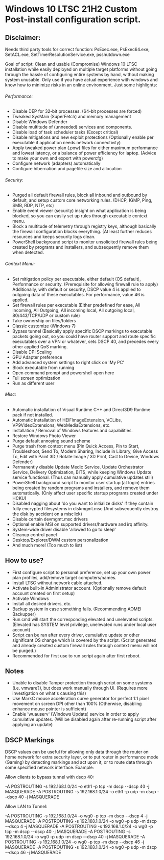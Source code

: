 # Windows 10 LTSC 21H2 Custom Post-install configuration script.

## Disclaimer: 

Needs third party tools for correct function: PsExec.exe, PsExec64.exe, SetACL.exe, SetTimerResolutionService.exe, psshutdown.exe

Goal of script: Clean and usable (Compromise) Windows 10 LTSC installation while easily deployed on multiple target platforms without going through the hassle of configuring entire systems by hand, without making system unusable.
Only use if you have actual experience with windows and know how to minimize risks in an online environment. Just some highlights:

###### Performance:

- Disable DEP for 32-bit processes. (64-bit processes are forced)
- Tweaked SysMain (SuperFetch) and memory management
- Disable Windows Defender
- Disable multitude of (unneeded) services and components.
- Disable load of task scheduler tasks (Except critical)
- Disable mitigations and new exploit protections (Optionally enable per executable if application needs network connectivity)
- Apply tweaked power plan (.pow) files for either maximum performance and lowest latency, or a balance of power efficiency for laptop. (Advice to make your own and export with powercfg)
- Configure network (adapters) automatically
- Configure hibernation and pagefile size and allocation

###### Security:

- Purged all default firewall rules, block all inbound and outbound by default, and setup custom core networking rules. (DHCP, IGMP, Ping, SMB, RDP, NTP, etc)
- Enable event viewer (security) insight on what application is being blocked, so you can easily set up rules through executable context menu.
- Block a multitude of telemetry through registry keys, although basically the firewall configuration blocks everything. (At least further reduces resources and keeps security logs clean.
- PowerShell background script to monitor unsolicited firewall rules being created by programs and installers, and subsequently remove them when detected.

###### Context Menu:

- Set mitigation policy per executable, either default (OS default), Performance or security. (Prerequisite for allowing firewall rule to apply)
	Additionally, with default or security, DSCP value 4 is applied to outgoing data of these executables. For performance, value 46 is applied.
- Set firewall rules per executable (Either predefined for ease, All Incoming, All Outgoing, All incoming local, All outgoing local, 80/443/TCP/UDP or custom rule)
- Take ownership on files/folders
- Classic customize (Windows 7)
- Bypass tunnel (Basically apply specific DSCP markings to executable packets going out, so you could have router support and route specific executables over a VPN or whatever, sets DSCP 40, and precedes every other applied QoS marking.
- Disable DPI Scaling
- GPU Adapter preference
- Add advanced system settings to right click on 'My PC'
- Block executable from running
- Open command prompt and powershell open here
- Full screen optimization
- Run as different user

###### Misc:
- Automatic installation of Visual Runtime C++ and Direct3D9 Runtime pack if not installed.
- Automatic installation of HEIFImageExtension, VCLibs, VP9VideoExtensions, WebMediaExtensions, etc.
- Installation / Removal of Windows features and capabilities.
- Restore Windows Photo Viewer
- Purge default annoying sound scheme
- Purge trash from context menu (Pin Quick Access, Pin to Start, Troubleshoot, Send To, Modern Sharing, Include in Library, Give Access To, Edit with Paint 3D / Rotate Image / 3D Print, Cast to Device, Windows Defender)
- Permanently disable Update Medic Service, Update Orchestrator Service, Delivery Optimization, BITS, while keeping Windows Update service functional. (Thus can manually apply cumulative updates still)
- PowerShell background script to monitor user startup (at login) entries being created by random programs and installers, and remove them automatically. (Only affect user specific startup programs created under HCKU)
- Disabled nagging about 'do you want to initialize disks' if they contain fully encrypted filesystems in diskmgmt.msc (And subsequently destroy the disk by accident on a misclick)
- Disable certain devmgmt.msc drivers
- Optional enable MSI on supported drivers/hardware and irq affinity.
- System-wide driver disable 'allowed to go to sleep'
- Cleanup control panel
- Desktop/Explorer/DWM custom personalization
- And much more! (Too much to list)

## How to use?
- First configure script to personal preference, set up your own power plan profiles, add/remove target computers/names. 
- Install LTSC without network cable attached.
- Activate built-in Administrator account. (Optionally remove default account created on first setup)
- Activate Windows
- Install all desired drivers, etc.
- Backup system in case something fails. (Recommending AOMEI Backupper)
- Run.cmd will start the corresponding elevated and unelevated scripts. (Elevated has SYSTEM level privilege, unelevated runs under local user account) 
- Script can be ran after every driver, cumulative update or other significant OS change which is covered by the script. (Script generated and already created custom firewall rules through context menu will not be purged.)
- Recommended for first use to run script again after first reboot.

## Notes
- Unable to disable Tamper protection through script on some systems (i.e. vmware?), but does work manually through UI. (Requires more investigation on what's causing this)
- Use MarkC mouse acceleration curve generator for perfect 1:1 pixel movement on screen DPI other than 100% (Otherwise, disabling enhance mouse pointer is sufficient)
- Enable 'wuauserv' (Windows Update) service in order to apply cumulative updates. (Will be disabled again after re-running script after applying an update)

## DSCP Markings
DSCP values can be useful for allowing only data through the router on home network for extra security layer, or to put router in performance mode (Gaming) by detecting markings and act upon it, or to route data through some specified network interface.
Example:

Allow clients to bypass tunnel with dscp 40:

-A POSTROUTING -s 192.168.1.0/24 -o eth1 -p tcp -m dscp --dscp 40 -j MASQUERADE
-A POSTROUTING -s 192.168.1.0/24 -o eth1 -p udp -m dscp --dscp 40 -j MASQUERADE

Allow LAN to Tunnel:

-A POSTROUTING -s 192.168.1.0/24 -o wg0 -p tcp -m dscp --dscp 4 -j MASQUERADE
-A POSTROUTING -s 192.168.1.0/24 -o wg0 -p udp -m dscp --dscp 4 -j MASQUERADE
-A POSTROUTING -s 192.168.1.0/24 -o wg0 -p tcp -m dscp --dscp 40 -j MASQUERADE
-A POSTROUTING -s 192.168.1.0/24 -o wg0 -p udp -m dscp --dscp 40 -j MASQUERADE
-A POSTROUTING -s 192.168.1.0/24 -o wg0 -p tcp -m dscp --dscp 46 -j MASQUERADE
-A POSTROUTING -s 192.168.1.0/24 -o wg0 -p udp -m dscp --dscp 46 -j MASQUERADE
